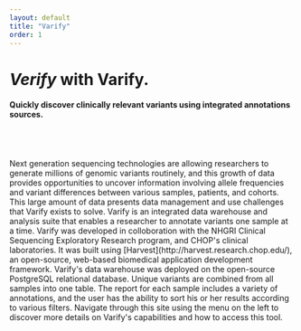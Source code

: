 ```yaml
---
layout: default
title: "Varify"
order: 1
---
```


# *Verify* with Varify.
#### Quickly discover clinically relevant variants using integrated annotations sources.
<br>
<br>
<br>
Next generation sequencing technologies are allowing researchers to generate millions of genomic
variants routinely, and this growth of data provides opportunities to uncover information involving
allele frequencies and variant differences between various samples, patients, and cohorts.  This large
amount of data presents data management and use challenges that Varify exists to solve.  Varify is
an integrated data warehouse and analysis suite that enables a researcher to annotate variants one
sample at a time. Varify was developed in colloboration with the NHGRI Clinical Sequencing Exploratory
Research program, and CHOP's clinical laboratories. It was built using
[Harvest](http://harvest.research.chop.edu/), an open-source, web-based biomedical application
development framework.  Varify's data warehouse was deployed on the open-source PostgreSQL relational
database.  Unique variants are combined from all samples into one table.  The report for each sample
includes a variety of annotations, and the user has the ability to sort his or her results according
to various filters.  Navigate through this site using the menu on the left to discover more details on
Varify's capabilities and how to access this tool.




